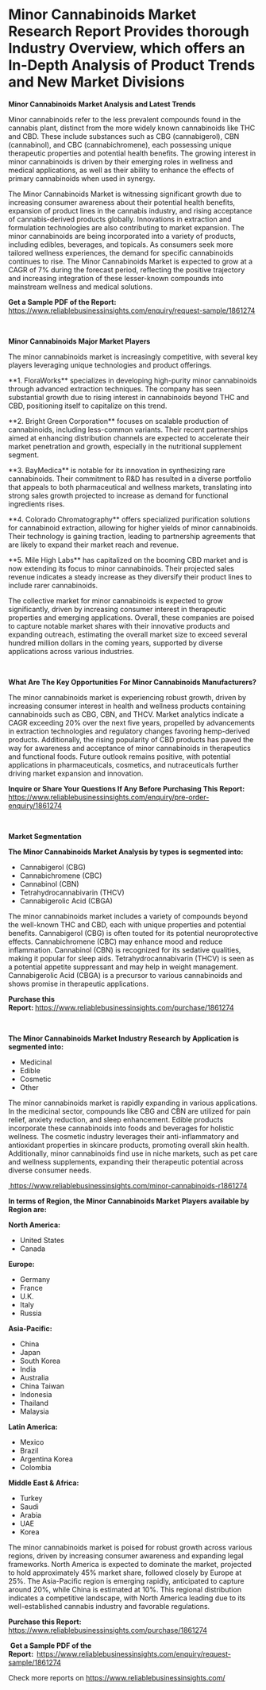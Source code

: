 <p><h1>Minor Cannabinoids Market Research Report Provides thorough Industry Overview, which offers an In-Depth Analysis of Product Trends and New Market Divisions</h1></p><p><strong>Minor Cannabinoids Market Analysis and Latest Trends</strong></p>
<p><p>Minor cannabinoids refer to the less prevalent compounds found in the cannabis plant, distinct from the more widely known cannabinoids like THC and CBD. These include substances such as CBG (cannabigerol), CBN (cannabinol), and CBC (cannabichromene), each possessing unique therapeutic properties and potential health benefits. The growing interest in minor cannabinoids is driven by their emerging roles in wellness and medical applications, as well as their ability to enhance the effects of primary cannabinoids when used in synergy.</p><p>The Minor Cannabinoids Market is witnessing significant growth due to increasing consumer awareness about their potential health benefits, expansion of product lines in the cannabis industry, and rising acceptance of cannabis-derived products globally. Innovations in extraction and formulation technologies are also contributing to market expansion. The minor cannabinoids are being incorporated into a variety of products, including edibles, beverages, and topicals. As consumers seek more tailored wellness experiences, the demand for specific cannabinoids continues to rise. The Minor Cannabinoids Market is expected to grow at a CAGR of 7% during the forecast period, reflecting the positive trajectory and increasing integration of these lesser-known compounds into mainstream wellness and medical solutions.</p></p>
<p><strong>Get a Sample PDF of the Report:&nbsp;</strong> <a href="https://www.reliablebusinessinsights.com/enquiry/request-sample/1861274?utm_campaign=3050&utm_medium=2&utm_source=Github&utm_content=ia&utm_term=03042025&utm_id=minor-cannabinoids">https://www.reliablebusinessinsights.com/enquiry/request-sample/1861274</a></p>
<p>&nbsp;</p>
<p><strong>Minor Cannabinoids Major Market Players</strong></p>
<p><p>The minor cannabinoids market is increasingly competitive, with several key players leveraging unique technologies and product offerings. </p><p>**1. FloraWorks** specializes in developing high-purity minor cannabinoids through advanced extraction techniques. The company has seen substantial growth due to rising interest in cannabinoids beyond THC and CBD, positioning itself to capitalize on this trend.</p><p>**2. Bright Green Corporation** focuses on scalable production of cannabinoids, including less-common variants. Their recent partnerships aimed at enhancing distribution channels are expected to accelerate their market penetration and growth, especially in the nutritional supplement segment.</p><p>**3. BayMedica** is notable for its innovation in synthesizing rare cannabinoids. Their commitment to R&D has resulted in a diverse portfolio that appeals to both pharmaceutical and wellness markets, translating into strong sales growth projected to increase as demand for functional ingredients rises.</p><p>**4. Colorado Chromatography** offers specialized purification solutions for cannabinoid extraction, allowing for higher yields of minor cannabinoids. Their technology is gaining traction, leading to partnership agreements that are likely to expand their market reach and revenue.</p><p>**5. Mile High Labs** has capitalized on the booming CBD market and is now extending its focus to minor cannabinoids. Their projected sales revenue indicates a steady increase as they diversify their product lines to include rarer cannabinoids.</p><p>The collective market for minor cannabinoids is expected to grow significantly, driven by increasing consumer interest in therapeutic properties and emerging applications. Overall, these companies are poised to capture notable market shares with their innovative products and expanding outreach, estimating the overall market size to exceed several hundred million dollars in the coming years, supported by diverse applications across various industries.</p></p>
<p>&nbsp;</p>
<p><strong>What Are The Key Opportunities For Minor Cannabinoids Manufacturers?</strong></p>
<p><p>The minor cannabinoids market is experiencing robust growth, driven by increasing consumer interest in health and wellness products containing cannabinoids such as CBG, CBN, and THCV. Market analytics indicate a CAGR exceeding 20% over the next five years, propelled by advancements in extraction technologies and regulatory changes favoring hemp-derived products. Additionally, the rising popularity of CBD products has paved the way for awareness and acceptance of minor cannabinoids in therapeutics and functional foods. Future outlook remains positive, with potential applications in pharmaceuticals, cosmetics, and nutraceuticals further driving market expansion and innovation.</p></p>
<p><strong>Inquire or Share Your Questions If Any Before Purchasing This Report:</strong> <a href="https://www.reliablebusinessinsights.com/enquiry/pre-order-enquiry/1861274?utm_campaign=3050&utm_medium=2&utm_source=Github&utm_content=ia&utm_term=03042025&utm_id=minor-cannabinoids">https://www.reliablebusinessinsights.com/enquiry/pre-order-enquiry/1861274</a></p>
<p>&nbsp;</p>
<p><strong>Market Segmentation</strong></p>
<p><strong>The Minor Cannabinoids Market Analysis by types is segmented into:</strong></p>
<p><ul><li>Cannabigerol (CBG)</li><li>Cannabichromene (CBC)</li><li>Cannabinol (CBN)</li><li>Tetrahydrocannabivarin (THCV)</li><li>Cannabigerolic Acid (CBGA)</li></ul></p>
<p><p>The minor cannabinoids market includes a variety of compounds beyond the well-known THC and CBD, each with unique properties and potential benefits. Cannabigerol (CBG) is often touted for its potential neuroprotective effects. Cannabichromene (CBC) may enhance mood and reduce inflammation. Cannabinol (CBN) is recognized for its sedative qualities, making it popular for sleep aids. Tetrahydrocannabivarin (THCV) is seen as a potential appetite suppressant and may help in weight management. Cannabigerolic Acid (CBGA) is a precursor to various cannabinoids and shows promise in therapeutic applications.</p></p>
<p><strong>Purchase this Report:&nbsp;</strong><a href="https://www.reliablebusinessinsights.com/purchase/1861274?utm_campaign=3050&utm_medium=2&utm_source=Github&utm_content=ia&utm_term=03042025&utm_id=minor-cannabinoids">https://www.reliablebusinessinsights.com/purchase/1861274</a></p>
<p>&nbsp;</p>
<p><strong>The Minor Cannabinoids Market Industry Research by Application is segmented into:</strong></p>
<p><ul><li>Medicinal</li><li>Edible</li><li>Cosmetic</li><li>Other</li></ul></p>
<p><p>The minor cannabinoids market is rapidly expanding in various applications. In the medicinal sector, compounds like CBG and CBN are utilized for pain relief, anxiety reduction, and sleep enhancement. Edible products incorporate these cannabinoids into foods and beverages for holistic wellness. The cosmetic industry leverages their anti-inflammatory and antioxidant properties in skincare products, promoting overall skin health. Additionally, minor cannabinoids find use in niche markets, such as pet care and wellness supplements, expanding their therapeutic potential across diverse consumer needs.</p></p>
<p><a href="https://www.reliablebusinessinsights.com/minor-cannabinoids-r1861274?utm_campaign=3050&utm_medium=2&utm_source=Github&utm_content=ia&utm_term=03042025&utm_id=minor-cannabinoids">&nbsp;https://www.reliablebusinessinsights.com/minor-cannabinoids-r1861274</a></p>
<p><strong>In terms of Region, the Minor Cannabinoids Market Players available by Region are:</strong></p>
<p>
    <p> <strong> North America: </strong>
        <ul>
            <li>United States</li>
            <li>Canada</li>
        </ul>
        </p> 
    <p> <strong> Europe: </strong>
        <ul>
            <li>Germany</li>
            <li>France</li>
            <li>U.K.</li>
            <li>Italy</li>
            <li>Russia</li>
        </ul>
        </p> 
    <p> <strong> Asia-Pacific: </strong>
        <ul>
            <li>China</li>
            <li>Japan</li>
            <li>South Korea</li>
            <li>India</li>
            <li>Australia</li>
            <li>China Taiwan</li>
            <li>Indonesia</li>
            <li>Thailand</li>
            <li>Malaysia</li>
        </ul>
        </p> 
    <p> <strong> Latin America: </strong>
        <ul>
            <li>Mexico</li>
            <li>Brazil</li>
            <li>Argentina Korea</li>
            <li>Colombia</li>
        </ul>
        </p> 
    <p> <strong> Middle East & Africa: </strong>
        <ul>
            <li>Turkey</li>
            <li>Saudi</li>
            <li>Arabia</li>
            <li>UAE</li>
            <li>Korea</li>
        </ul>
    </p>
    </p>
<p><p>The minor cannabinoids market is poised for robust growth across various regions, driven by increasing consumer awareness and expanding legal frameworks. North America is expected to dominate the market, projected to hold approximately 45% market share, followed closely by Europe at 25%. The Asia-Pacific region is emerging rapidly, anticipated to capture around 20%, while China is estimated at 10%. This regional distribution indicates a competitive landscape, with North America leading due to its well-established cannabis industry and favorable regulations.</p></p>
<p><strong>Purchase this Report: </strong><a href="https://www.reliablebusinessinsights.com/purchase/1861274?utm_campaign=3050&utm_medium=2&utm_source=Github&utm_content=ia&utm_term=03042025&utm_id=minor-cannabinoids">https://www.reliablebusinessinsights.com/purchase/1861274</a></p>
<p>&nbsp;<strong>Get a Sample PDF of the Report:&nbsp;&nbsp;</strong><a href="https://www.reliablebusinessinsights.com/enquiry/request-sample/1861274?utm_campaign=3050&utm_medium=2&utm_source=Github&utm_content=ia&utm_term=03042025&utm_id=minor-cannabinoids">https://www.reliablebusinessinsights.com/enquiry/request-sample/1861274</a></p>
<p><strong></strong></p>
<p>Check more reports on <a href="https://www.reliablebusinessinsights.com/?utm_campaign=3050&utm_medium=2&utm_source=Github&utm_content=ia&utm_term=03042025&utm_id=minor-cannabinoids">https://www.reliablebusinessinsights.com/</a></p>
